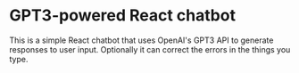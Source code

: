 # GPT3-powered React chatbot

This is a simple React chatbot that uses OpenAI's GPT3 API to generate responses to user input. Optionally it can correct the errors in the things you type.
